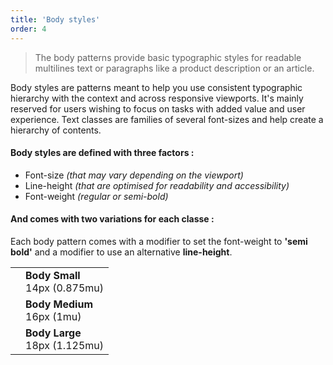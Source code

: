 ```yaml
---
title: 'Body styles'
order: 4
---
```


> The body patterns provide basic typographic styles for readable multilines text or paragraphs like a product description or an article.

Body styles are patterns meant to help you use consistent typographic hierarchy with the context and across responsive viewports. It's mainly reserved for users wishing to focus on tasks with added value and user experience. Text classes are families of several font-sizes and help create a hierarchy of contents.

#### Body styles are defined with three factors :

- Font-size _(that may vary depending on the viewport)_
- Line-height _(that are optimised for readability and accessibility)_
- Font-weight _(regular or semi-bold)_

#### And comes with two variations for each classe :

Each body pattern comes with a modifier to set the font-weight to **'semi bold'** and a modifier to use an alternative **line-height**.

|                                                                                                      |                                    |
| ---------------------------------------------------------------------------------------------------- | ---------------------------------- |
| <preview path="src/pages/Foundations/Typography/BodyStyles/previews/typographyBodySmall"></pattern>  | **Body Small** <br> 14px (0.875mu) |
| <preview path="src/pages/Foundations/Typography/BodyStyles/previews/typographyBodyMedium"></pattern> | **Body Medium** <br> 16px (1mu)    |
| <preview path="src/pages/Foundations/Typography/BodyStyles/previews/typographyBodyLarge"></pattern>  | **Body Large** <br> 18px (1.125mu) |
